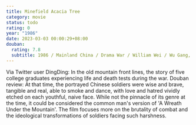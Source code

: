 ```yaml
---
title: Minefield Acacia Tree
category: movie
status: todo
rating: 0
year: "1986"
date: 2023-03-03 00:00:29+08:00
douban:
  rating: 7.8
  subtitle: 1986 / Mainland China / Drama War / William Wei / Wu Gang, Hu Yajie
---
```


Via Twitter user DingDing: In the old mountain front lines, the story of five college graduates experiencing life and death tests during the war. Douban review: At that time, the portrayed Chinese soldiers were wise and brave, tangible and real, able to smoke and dance, with love and hatred vividly etched on each youthful, naive face. While not the pinnacle of its genre at the time, it could be considered the common man's version of 'A Wreath Under the Mountain'. The film focuses more on the brutality of combat and the ideological transformations of soldiers facing such harshness.
